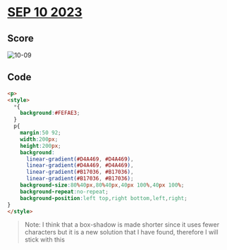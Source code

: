 # [SEP 10 2023](https://cssbattle.dev/play/Xt3tUGrdPbbhpYBBYQPZ)

## Score

![10-09](https://github.com/FrancoEspinozaV/CSSBattle/assets/142062208/838530fe-2e6a-40cd-9612-8dc7907939d5)

## Code
```html
<p>
<style>
  *{
    background:#FEFAE3;
  }
  p{
    margin:50 92;
    width:200px;
    height:200px;
    background:
      linear-gradient(#D4A469, #D4A469),
      linear-gradient(#D4A469, #D4A469),
      linear-gradient(#B17036, #B17036),
      linear-gradient(#B17036, #B17036);
    background-size:80%40px,80%40px,40px 100%,40px 100%;
    background-repeat:no-repeat;
    background-position:left top,right bottom,left,right;
}
</style>
```

> Note: I think that a box-shadow is made shorter since it uses fewer characters but it is a new solution that I have found, therefore I will stick with this
